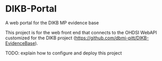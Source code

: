 # DIKB-Portal
A web portal for the DIKB MP evidence base

This project is for the web front end that connects to the OHDSI WebAPI customized for the DIKB project (https://github.com/dbmi-pitt/DIKB-EvidenceBase).

TODO: explain how to configure and deploy this project


